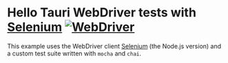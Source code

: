 # Hello Tauri WebDriver tests with [Selenium] [![WebDriver](https://github.com/chippers/hello_tauri/actions/workflows/webdriver.yml/badge.svg)](https://github.com/chippers/hello_tauri/actions/workflows/webdriver.yml)

This example uses the WebDriver client [Selenium] (the Node.js version) and a custom test suite written with `mocha` and
`chai`.

[Selenium]: https://selenium.dev/